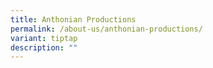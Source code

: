 ```yaml
---
title: Anthonian Productions
permalink: /about-us/anthonian-productions/
variant: tiptap
description: ""
---
```

<p></p>